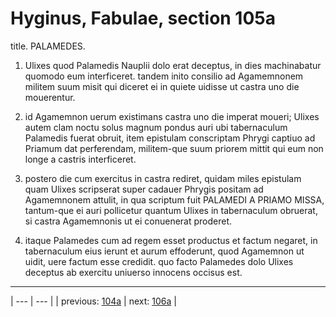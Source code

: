 # Hyginus, Fabulae, section 105a

title. PALAMEDES.



1. Ulixes quod Palamedis Nauplii dolo erat deceptus, in dies machinabatur quomodo eum interficeret. tandem inito consilio ad Agamemnonem militem suum misit qui diceret ei in quiete uidisse ut castra uno die mouerentur.



2. id Agamemnon uerum existimans castra uno die imperat moueri; Ulixes autem clam noctu solus magnum pondus auri ubi tabernaculum Palamedis fuerat obruit, item epistulam conscriptam Phrygi captiuo ad Priamum dat perferendam, militem-que suum priorem mittit qui eum non longe a castris interficeret.



3. postero die cum exercitus in castra rediret, quidam miles epistulam quam Ulixes scripserat super cadauer Phrygis positam ad Agamemnonem attulit, in qua scriptum fuit PALAMEDI A PRIAMO MISSA, tantum-que ei auri pollicetur quantum Ulixes in tabernaculum obruerat, si castra Agamemnonis ut ei conuenerat proderet.



4. itaque Palamedes cum ad regem esset productus et factum negaret, in tabernaculum eius ierunt et aurum effoderunt, quod Agamemnon ut uidit, uere factum esse credidit. quo facto Palamedes dolo Ulixes deceptus ab exercitu uniuerso innocens occisus est.



---

| --- | --- |
| previous: [104a](../104a/) | next: [106a](../106a/) |